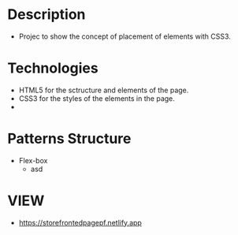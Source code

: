 # Description
- Projec to show the concept of placement of elements with CSS3.

# Technologies 
- HTML5 for the sctructure and elements of the page.
- CSS3 for the styles of the elements in the page.
- 
# Patterns Structure
- Flex-box
    - asd

# VIEW
- https://storefrontedpagepf.netlify.app

